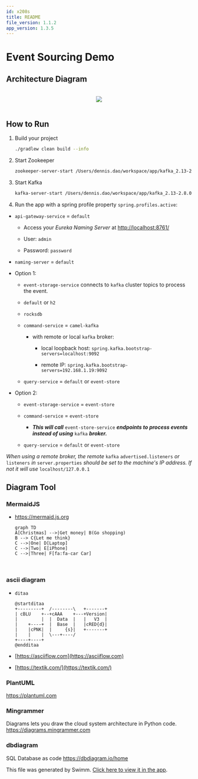 ```yaml
---
id: x208s
title: README
file_version: 1.1.2
app_version: 1.3.5
---
```


# Event Sourcing Demo

## Architecture Diagram

<br/>

<div align="center"><img src="https://firebasestorage.googleapis.com/v0/b/swimmio-content/o/repositories%2FZ2l0aHViJTNBJTNBZXZlbnQtc291cmNpbmclM0ElM0FzaW1iYXRhaXNh%2Ff9bc45c0-4e36-4e23-8f72-65ae15079f8d.png?alt=media&token=b36e37e4-de5b-4297-bf42-eeb831c021a7" style="width:'100%'"/></div>

<br/>

## How to Run

1.  Build your project
    
    ```bash
    ./gradlew clean build --info
    ```
    
2.  Start Zookeeper
    
    ```bash
    zookeeper-server-start /Users/dennis.dao/workspace/app/kafka_2.13-2.8.0/config/zookeeper.properties
    ```
    
3.  Start Kafka
    
    ```bash
    kafka-server-start /Users/dennis.dao/workspace/app/kafka_2.13-2.8.0/config/server.properties
    ```
    
4.  Run the app with a spring profile property `spring.profiles.active`:
    

*   `api-gateway-service` = `default`
    
    *   Access your _Eureka Naming Server_ at [http://localhost:8761/](http://localhost:8761/)
        
    *   User: `admin`
        
    *   Password: `password`
        
*   `naming-server` = `default`
    
*   Option 1:
    
    *   `event-storage-service` connects to `kafka` cluster topics to process the event.
        
    *   `default` or `h2`
        
    *   `rocksdb`
        
    *   `command-service` = `camel-kafka`
        
        *   with remote or local `kafka` broker:
            
            *   local loopback host: `spring.kafka.bootstrap-servers=localhost:9092`
                
            *   remote IP: `spring.kafka.bootstrap-servers=192.168.1.19:9092`
                
    *   `query-service` = `default` or `event-store`
        
*   Option 2:
    
    *   `event-storage-service` = `event-store`
        
    *   `command-service` = `event-store`
        
        *   **_This will call_** `event-store-service` **_endpoints to process events instead of using_** `kafka` **_broker._**
            
    *   `query-service` = `default` or `event-store`
        

_When using a remote broker, the remote_ `kafka` `advertised.listeners` _or_ `listeners` _in_ `server.properties` _should be set to the machine's IP address. If not it will use_ `localhost/127.0.0.1`

## Diagram Tool


### MermaidJS
* https://mermaid.js.org
    <!--MERMAID {width:100}-->
    ```mermaid
    graph TD
    A[Christmas] -->|Get money| B(Go shopping)
    B --> C{Let me think}
    C -->|One| D[Laptop]
    C -->|Two| E[iPhone]
    C -->|Three| F[fa:fa-car Car]
    ```
    <!--MCONTENT {content: "graph TD<br/>\nA\\[Christmas\\] \\-\\-\\>|Get money| B(Go shopping)<br/>\nB \\-\\-\\> C{Let me think}<br/>\nC \\-\\-\\>|One| D\\[Laptop\\]<br/>\nC \\-\\-\\>|Two| E\\[iPhone\\]<br/>\nC \\-\\-\\>|Three| F\\[fa:fa-car Car\\]<br/>"} --->
  
  
<br/>

### ascii diagram

*   `ditaa`

    ``` plantuml
    @startditaa
    +---------+  /--------\   +-------+
    | cBLU    +--+cAAA    +---+Version|
    |         |  |  Data  |   |   V3  |
    |    +----+  |  Base  |   |cRED{d}|
    |    |cPNK|  |     {s}|   +-------+
    |    |    |  \---+----/
    +----+----+    
    @endditaa
    ```

*   [https://asciiflow.com](https://asciiflow.com)

*   [https://textik.com/](https://textik.com/)

### PlantUML
https://plantuml.com

### Mingrammer
Diagrams lets you draw the cloud system architecture in Python code. https://diagrams.mingrammer.com

### dbdiagram
SQL Database as code
https://dbdiagram.io/home 

This file was generated by Swimm. [Click here to view it in the app](https://app.swimm.io/repos/Z2l0aHViJTNBJTNBZXZlbnQtc291cmNpbmclM0ElM0FzaW1iYXRhaXNh/docs/x208s).
